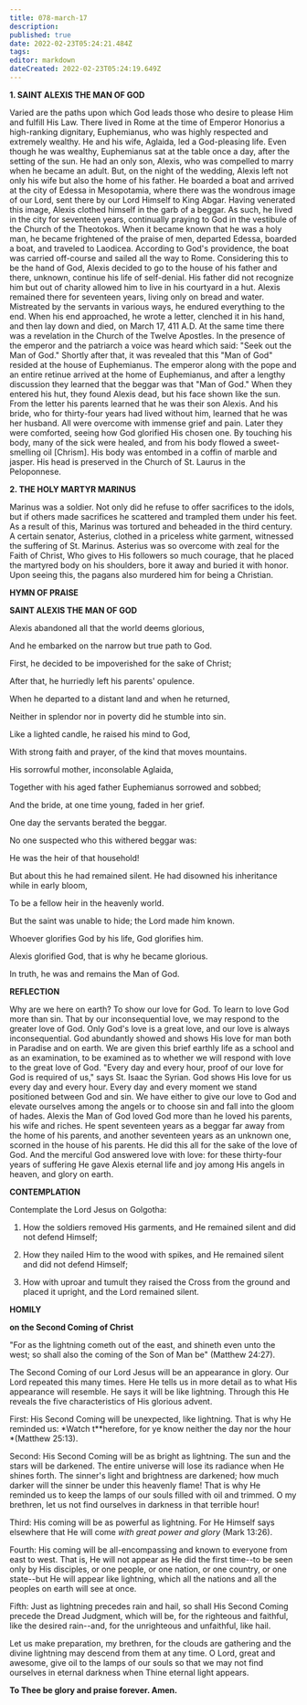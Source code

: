```yaml
---
title: 078-march-17
description: 
published: true
date: 2022-02-23T05:24:21.484Z
tags: 
editor: markdown
dateCreated: 2022-02-23T05:24:19.649Z
---
```



**1. SAINT ALEXIS THE MAN OF GOD**

Varied are the paths upon which God leads those who desire to please Him and fulfill His Law. There lived in Rome at the time of Emperor Honorius a high-ranking dignitary, Euphemianus, who was highly respected and extremely wealthy. He and his wife, Aglaida, led a God-pleasing life. Even though he was wealthy, Euphemianus sat at the table once a day, after the setting of the sun. He had an only son, Alexis, who was compelled to marry when he became an adult. But, on the night of the wedding, Alexis left not only his wife but also the home of his father. He boarded a boat and arrived at the city of Edessa in Mesopotamia, where there was the wondrous image of our Lord, sent there by our Lord Himself to King Abgar. Having venerated this image, Alexis clothed himself in the garb of a beggar. As such, he lived in the city for seventeen years, continually praying to God in the vestibule of the Church of the Theotokos. When it became known that he was a holy man, he became frightened of the praise of men, departed Edessa, boarded a boat, and traveled to Laodicea. According to God's providence, the boat was carried off-course and sailed all the way to Rome. Considering this to be the hand of God, Alexis decided to go to the house of his father and there, unknown, continue his life of self-denial. His father did not recognize him but out of charity allowed him to live in his courtyard in a hut. Alexis remained there for seventeen years, living only on bread and water. Mistreated by the servants in various ways, he endured everything to the end. When his end approached, he wrote a letter, clenched it in his hand, and then lay down and died, on March 17, 411 A.D. At the same time there was a revelation in the Church of the Twelve Apostles. In the presence of the emperor and the patriarch a voice was heard which said: "Seek out the Man of God." Shortly after that, it was revealed that this "Man of God" resided at the house of Euphemianus. The emperor along with the pope and an entire retinue arrived at the home of Euphemianus, and after a lengthy discussion they learned that the beggar was that "Man of God." When they entered his hut, they found Alexis dead, but his face shown like the sun. From the letter his parents learned that he was their son Alexis. And his bride, who for thirty-four years had lived without him, learned that he was her husband. All were overcome with immense grief and pain. Later they were comforted, seeing how God glorified His chosen one. By touching his body, many of the sick were healed, and from his body flowed a sweet-smelling oil [Chrism]. His body was entombed in a coffin of marble and jasper. His head is preserved in the Church of St. Laurus in the Peloponnese.

**2. THE HOLY MARTYR MARINUS**

Marinus was a soldier. Not only did he refuse to offer sacrifices to the idols, but if others made sacrifices he scattered and trampled them under his feet. As a result of this, Marinus was tortured and beheaded in the third century. A certain senator, Asterius, clothed in a priceless white garment, witnessed the suffering of St. Marinus. Asterius was so overcome with zeal for the Faith of Christ, Who gives to His followers so much courage, that he placed the martyred body on his shoulders, bore it away and buried it with honor. Upon seeing this, the pagans also murdered him for being a Christian.



**HYMN OF PRAISE**

**SAINT ALEXIS THE MAN OF GOD**

Alexis abandoned all that the world deems glorious,

And he embarked on the narrow but true path to God.

First, he decided to be impoverished for the sake of Christ;

After that, he hurriedly left his parents' opulence.

When he departed to a distant land and when he returned,

Neither in splendor nor in poverty did he stumble into sin.

Like a lighted candle, he raised his mind to God,

With strong faith and prayer, of the kind that moves mountains.

His sorrowful mother, inconsolable Aglaida,

Together with his aged father Euphemianus sorrowed and sobbed;

And the bride, at one time young, faded in her grief.

One day the servants berated the beggar.

No one suspected who this withered beggar was:

He was the heir of that household!

But about this he had remained silent.
He had disowned his inheritance while in early bloom,

To be a fellow heir in the heavenly world.

But the saint was unable to hide; the Lord made him known.

Whoever glorifies God by his life, God glorifies him.

Alexis glorified God, that is why he became glorious.

In truth, he was and remains the Man of God.



**REFLECTION**

Why are we here on earth? To show our love for God. To learn to love God more than sin. That by our inconsequential love, we may respond to the greater love of God. Only God's love is a great love, and our love is always inconsequential. God abundantly showed and shows His love for man both in Paradise and on earth. We are given this brief earthly life as a school and as an examination, to be examined as to whether we will respond with love to the great love of God. "Every day and every hour, proof of our love for God is required of us," says St. Isaac the Syrian. God shows His love for us every day and every hour. Every day and every moment we stand positioned between God and sin. We have either to give our love to God and elevate ourselves among the angels or to choose sin and fall into the gloom of hades. Alexis the Man of God loved God more than he loved his parents, his wife and riches. He spent seventeen years as a beggar far away from the home of his parents, and another seventeen years as an unknown one, scorned in the house of his parents. He did this all for the sake of the love of God. And the merciful God answered love with love: for these thirty-four years of suffering He gave Alexis eternal life and joy among His angels in heaven, and glory on earth.

**CONTEMPLATION**

Contemplate the Lord Jesus on Golgotha:

1.  How the soldiers removed His garments, and He remained silent and did not defend Himself;

1.  How they nailed Him to the wood with spikes, and He remained silent and did not defend Himself;

1.  How with uproar and tumult they raised the Cross from the ground and placed it upright, and the Lord remained silent.



**HOMILY**

**on the Second Coming of Christ**

"For as the lightning cometh out of the east, and shineth even unto the west; so shall also the coming of the Son of Man be" (Matthew 24:27).

The Second Coming of our Lord Jesus will be an appearance in glory. Our Lord repeated this many times. Here He tells us in more detail as to what His appearance will resemble. He says it will be like lightning. Through this He reveals the five characteristics of His glorious advent.

First: His Second Coming will be unexpected, like lightning. That is why He reminded us: *Watch t**herefore, for ye know neither the day nor the hour *(Matthew 25:13).

Second: His Second Coming will be as bright as lightning. The sun and the stars will be darkened. The entire universe will lose its radiance when He shines forth. The sinner's light and brightness are darkened; how much darker will the sinner be under this heavenly flame! That is why He reminded us to keep the lamps of our souls filled with oil and trimmed. O my brethren, let us not find ourselves in darkness in that terrible hour!

Third: His coming will be as powerful as lightning. For He Himself says elsewhere that He will come *with great power and glory* (Mark 13:26).

Fourth: His coming will be all-encompassing and known to everyone from east to west. That is, He will not appear as He did the first time--to be seen only by His disciples, or one people, or one nation, or one country, or one state--but He will appear like lightning, which all the nations and all the peoples on earth will see at once.

Fifth: Just as lightning precedes rain and hail, so shall His Second Coming precede the Dread Judgment, which will be, for the righteous and faithful, like the desired rain--and, for the unrighteous and unfaithful, like hail.

Let us make preparation, my brethren, for the clouds are gathering and the divine lightning may descend from them at any time. O Lord, great and awesome, give oil to the lamps of our souls so that we may not find ourselves in eternal darkness when Thine eternal light appears.

**To Thee be glory and praise forever. Amen.**
